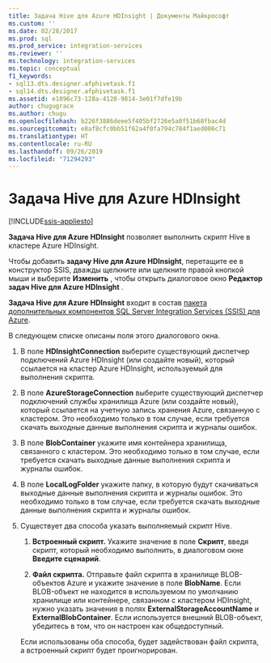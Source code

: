 ```yaml
---
title: Задача Hive для Azure HDInsight | Документы Майкрософт
ms.custom: ''
ms.date: 02/28/2017
ms.prod: sql
ms.prod_service: integration-services
ms.reviewer: ''
ms.technology: integration-services
ms.topic: conceptual
f1_keywords:
- sql13.dts.designer.afphivetask.f1
- sql14.dts.designer.afphivetask.f1
ms.assetid: e1896c73-128a-4128-9814-3e01f7dfe19b
author: chugugrace
ms.author: chugu
ms.openlocfilehash: b226f3886deee5f405bf2726e5a0f51b68fbac4d
ms.sourcegitcommit: e8af8cfc0bb51f62a4f0fa794c784f1aed006c71
ms.translationtype: HT
ms.contentlocale: ru-RU
ms.lasthandoff: 09/26/2019
ms.locfileid: "71294293"
---
```

# <a name="azure-hdinsight-hive-task"></a>Задача Hive для Azure HDInsight

[!INCLUDE[ssis-appliesto](../../includes/ssis-appliesto-ssvrpluslinux-asdb-asdw-xxx.md)]


**Задача Hive для Azure HDInsight** позволяет выполнить скрипт Hive в кластере Azure HDInsight.
     
Чтобы добавить **задачу Hive для Azure HDInsight**, перетащите ее в конструктор SSIS, дважды щелкните или щелкните правой кнопкой мыши и выберите **Изменить** , чтобы открыть диалоговое окно **Редактор задач Hive для Azure HDInsight** .  
  
**Задача Hive для Azure HDInsight** входит в состав [пакета дополнительных компонентов SQL Server Integration Services (SSIS) для Azure](../../integration-services/azure-feature-pack-for-integration-services-ssis.md).
  
 В следующем списке описаны поля этого диалогового окна.  
  
1.  В поле **HDInsightConnection** выберите существующий диспетчер подключений Azure HDInsight (или создайте новый), который ссылается на кластер Azure HDInsight, используемый для выполнения скрипта.
  
2.  В поле **AzureStorageConnection** выберите существующий диспетчер подключений службы хранилища Azure (или создайте новый), который ссылается на учетную запись хранения Azure, связанную с кластером. Это необходимо только в том случае, если требуется скачать выходные данные выполнения скрипта и журналы ошибок.
 
3.  В поле **BlobContainer** укажите имя контейнера хранилища, связанного с кластером. Это необходимо только в том случае, если требуется скачать выходные данные выполнения скрипта и журналы ошибок.
  
4.  В поле **LocalLogFolder** укажите папку, в которую будут скачиваться выходные данные выполнения скрипта и журналы ошибок. Это необходимо только в том случае, если требуется скачать выходные данные выполнения скрипта и журналы ошибок.   
  
5.  Существует два способа указать выполняемый скрипт Hive.
  
    1.  **Встроенный скрипт.** Укажите значение в поле **Скрипт**, введя скрипт, который необходимо выполнить, в диалоговом окне **Введите сценарий**.
  
    2.  **Файл скрипта.** Отправьте файл скрипта в хранилище BLOB-объектов Azure и укажите значение в поле **BlobName**. Если BLOB-объект не находится в используемом по умолчанию хранилище или контейнере, связанном с кластером HDInsight, нужно указать значения в полях **ExternalStorageAccountName** и **ExternalBlobContainer**. Если используется внешний BLOB-объект, убедитесь в том, что он настроен как общедоступный.  
  
     Если использованы оба способа, будет задействован файл скрипта, а встроенный скрипт будет проигнорирован.
